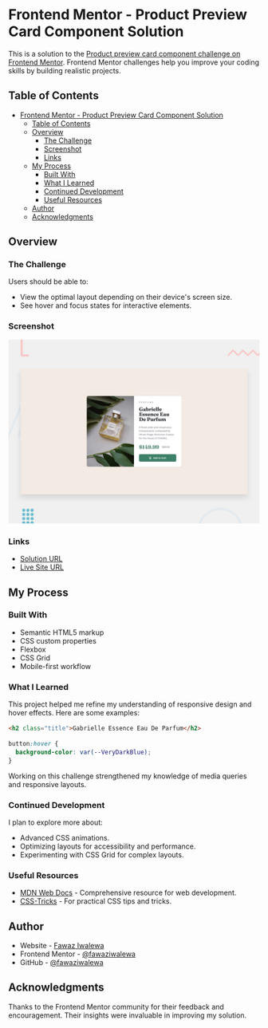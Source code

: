 # Frontend Mentor - Product Preview Card Component Solution

This is a solution to the [Product preview card component challenge on Frontend Mentor](https://www.frontendmentor.io/challenges/product-preview-card-component-GO7UmttRfa). Frontend Mentor challenges help you improve your coding skills by building realistic projects.

## Table of Contents

- [Frontend Mentor - Product Preview Card Component Solution](#frontend-mentor---product-preview-card-component-solution)
  - [Table of Contents](#table-of-contents)
  - [Overview](#overview)
    - [The Challenge](#the-challenge)
    - [Screenshot](#screenshot)
    - [Links](#links)
  - [My Process](#my-process)
    - [Built With](#built-with)
    - [What I Learned](#what-i-learned)
    - [Continued Development](#continued-development)
    - [Useful Resources](#useful-resources)
  - [Author](#author)
  - [Acknowledgments](#acknowledgments)

## Overview

### The Challenge

Users should be able to:

- View the optimal layout depending on their device's screen size.
- See hover and focus states for interactive elements.

### Screenshot

![Design preview of the Product preview card component](./design/desktop-preview.jpg)

### Links

- [Solution URL](https://github.com/fawaziwalewa/product-preview-card)  
- [Live Site URL](https://fawaziwalewa.github.io/product-preview-card/)

## My Process

### Built With

- Semantic HTML5 markup
- CSS custom properties
- Flexbox
- CSS Grid
- Mobile-first workflow

### What I Learned

This project helped me refine my understanding of responsive design and hover effects. Here are some examples:

```html
<h2 class="title">Gabrielle Essence Eau De Parfum</h2>
```

```css
button:hover {
  background-color: var(--VeryDarkBlue);
}
```

Working on this challenge strengthened my knowledge of media queries and responsive layouts.

### Continued Development

I plan to explore more about:

- Advanced CSS animations.
- Optimizing layouts for accessibility and performance.
- Experimenting with CSS Grid for complex layouts.

### Useful Resources

- [MDN Web Docs](https://developer.mozilla.org/) - Comprehensive resource for web development.
- [CSS-Tricks](https://css-tricks.com/) - For practical CSS tips and tricks.

## Author

- Website - [Fawaz Iwalewa](https://iwaola.me)
- Frontend Mentor - [@fawaziwalewa](https://www.frontendmentor.io/profile/fawaziwalewa)
- GitHub - [@fawaziwalewa](https://github.com/fawaziwalewa)

## Acknowledgments

Thanks to the Frontend Mentor community for their feedback and encouragement. Their insights were invaluable in improving my solution.

